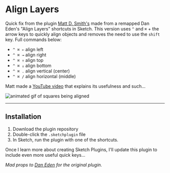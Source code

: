 # Align Layers
Quick fix from the plugin [Matt D. Smith's](https://github.com/mds) made from a remapped Dan Eden's "Align Layers" shortcuts in Sketch. This version uses `^` and `⌘` + the arrow keys to quickly align objects and removes the need to use the `shift` key. Full commands below:

- `^ ⌘ ←` align left
- `^ ⌘ →` align right
- `^ ⌘ ↑` align top
- `^ ⌘ ↓` align bottom
- `^ ⌘ .` align vertical (center)
- `^ ⌘ /` align horizontal (middle)

Matt made a [YouTube video](https://www.youtube.com/watch?v=Wk5pYsy4OEE) that explains its usefulness and such...

![animated gif of squares being aligned](https://d3vv6lp55qjaqc.cloudfront.net/items/3e3i2R3u1g3V1C1N3W0s/align-objects.gif?X-CloudApp-Visitor-Id=357730&v=7bc6afe5)

---

## Installation
1. Download the plugin repository
2. Double-click the `.sketchplugin` file
3. In Sketch, run the plugin with one of the shortcuts.

Once I learn more about creating Sketch Plugins, I'll update this plugin to include even more useful quick keys...

_Mad props to [Dan Eden](http://twitter.com/_dte) for the original plugin._
